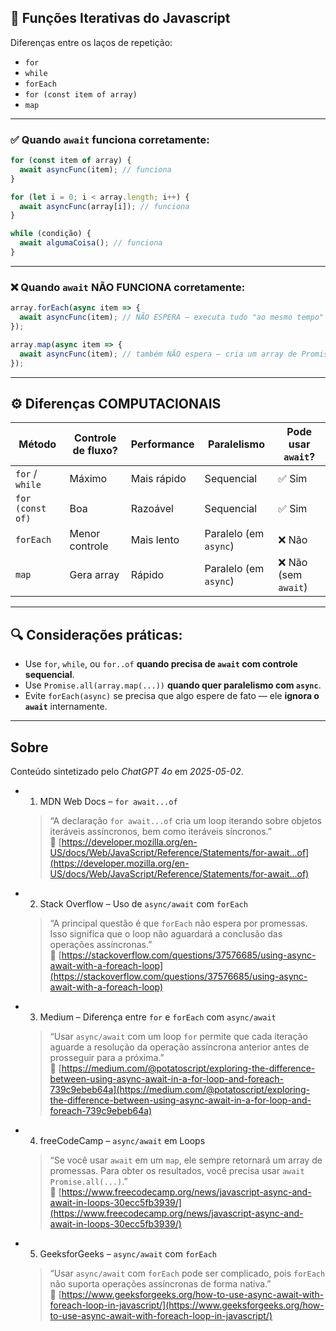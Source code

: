 ## 📌 **Funções Iterativas do Javascript**

Diferenças entre os laços de repetição:

* `for`
* `while`
* `forEach`
* `for (const item of array)`
* `map`


---


### ✅ Quando **`await` funciona** corretamente:

```ts
for (const item of array) {
  await asyncFunc(item); // funciona
}

for (let i = 0; i < array.length; i++) {
  await asyncFunc(array[i]); // funciona
}

while (condição) {
  await algumaCoisa(); // funciona
}
```

---

### ❌ Quando `await` **NÃO FUNCIONA** corretamente:

```ts
array.forEach(async item => {
  await asyncFunc(item); // NÃO ESPERA — executa tudo "ao mesmo tempo"
});

array.map(async item => {
  await asyncFunc(item); // também NÃO espera — cria um array de Promises
});
```

---

## ⚙️ Diferenças COMPUTACIONAIS

| Método           | Controle de fluxo? | Performance | Paralelismo           | Pode usar `await`?  |
| ---------------- | ------------------ | ----------- | --------------------- | ------------------- |
| `for` / `while`  | Máximo             | Mais rápido | Sequencial            | ✅ Sim               |
| `for (const of)` | Boa                | Razoável    | Sequencial            | ✅ Sim               |
| `forEach`        | Menor controle     | Mais lento  | Paralelo (em `async`) | ❌ Não               |
| `map`            | Gera array         | Rápido      | Paralelo (em `async`) | ❌ Não (sem `await`) |

---

## 🔍 Considerações práticas:

* Use `for`, `while`, ou `for..of` **quando precisa de `await` com controle sequencial**.
* Use `Promise.all(array.map(...))` **quando quer paralelismo com `async`**.
* Evite `forEach(async)` se precisa que algo espere de fato — ele **ignora o `await`** internamente.

---


## Sobre

Conteúdo sintetizado pelo *ChatGPT 4o* em *2025-05-02*.

- 1. MDN Web Docs – `for await...of`
  > “A declaração `for await...of` cria um loop iterando sobre objetos iteráveis assíncronos, bem como iteráveis síncronos.”  
  🔗 [https://developer.mozilla.org/en-US/docs/Web/JavaScript/Reference/Statements/for-await...of](https://developer.mozilla.org/en-US/docs/Web/JavaScript/Reference/Statements/for-await...of)
- 2. Stack Overflow – Uso de `async/await` com `forEach`
  > “A principal questão é que `forEach` não espera por promessas. Isso significa que o loop não aguardará a conclusão das operações assíncronas.”  
  🔗 [https://stackoverflow.com/questions/37576685/using-async-await-with-a-foreach-loop](https://stackoverflow.com/questions/37576685/using-async-await-with-a-foreach-loop)
- 3. Medium – Diferença entre `for` e `forEach` com `async/await`
  > “Usar `async/await` com um loop `for` permite que cada iteração aguarde a resolução da operação assíncrona anterior antes de prosseguir para a próxima.”  
  🔗 [https://medium.com/@potatoscript/exploring-the-difference-between-using-async-await-in-a-for-loop-and-foreach-739c9ebeb64a](https://medium.com/@potatoscript/exploring-the-difference-between-using-async-await-in-a-for-loop-and-foreach-739c9ebeb64a)
- 4. freeCodeCamp – `async/await` em Loops
  > “Se você usar `await` em um `map`, ele sempre retornará um array de promessas. Para obter os resultados, você precisa usar `await Promise.all(...)`.”  
  🔗 [https://www.freecodecamp.org/news/javascript-async-and-await-in-loops-30ecc5fb3939/](https://www.freecodecamp.org/news/javascript-async-and-await-in-loops-30ecc5fb3939/)
- 5. GeeksforGeeks – `async/await` com `forEach`
  > “Usar `async/await` com `forEach` pode ser complicado, pois `forEach` não suporta operações assíncronas de forma nativa.”  
  🔗 [https://www.geeksforgeeks.org/how-to-use-async-await-with-foreach-loop-in-javascript/](https://www.geeksforgeeks.org/how-to-use-async-await-with-foreach-loop-in-javascript/)
